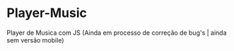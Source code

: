 # Player-Music
 Player de Musica com JS (Ainda em processo de correção de bug's | ainda sem versão mobile)

